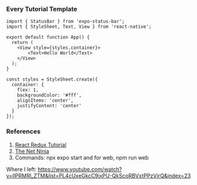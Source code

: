

### Every Tutorial Template

```
import { StatusBar } from 'expo-status-bar';
import { StyleSheet, Text, View } from 'react-native';

export default function App() {
  return (
    <View style={styles.container}>
        <Text>Hello World</Text>
    </View>
  );
}

const styles = StyleSheet.create({
  container: {
    flex: 1,
    backgroundColor: '#fff',
    alignItems: 'center',
    justifyContent: 'center'
  }
});

```



### References
1. [React Redux Tutorial](https://www.youtube.com/watch?v=BtJoy4G3N8U&t=551s)
2. [The Net Ninja](https://www.youtube.com/watch?v=c9Sg9jDitm8&list=PL4cUxeGkcC9ixPU-QkScoRBVxtPPzVjrQ&index=5)
3. Commands: npx expo start and for web, npm run web




Where I left:
https://www.youtube.com/watch?v=llPRMRl_ZTM&list=PL4cUxeGkcC9ixPU-QkScoRBVxtPPzVjrQ&index=23